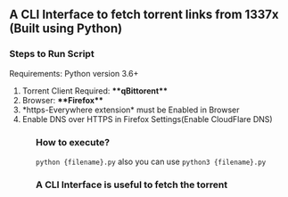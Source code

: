 ## A CLI Interface to fetch torrent links from 1337x (Built using Python)

### Steps to Run Script
Requirements: Python version 3.6+

<ol>
  <li> Torrent Client Required: <b> **qBittorent** </b> </li>
  <li> Browser: <b> **Firefox** </b> </li>
  <li> *https-Everywhere extension* must be Enabled in Browser </li>
  <li> Enable DNS over HTTPS in Firefox Settings(Enable CloudFlare DNS) </li>
<ol>

### How to execute?
`python {filename}.py` also you can use `python3 {filename}.py`

  ### A CLI Interface is useful to fetch the torrent
